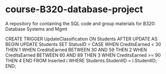 # course-B320-database-project
A repository for containing the SQL code and group materials for B320: Database Systems and Mgmt


CREATE TRIGGER UpdateClassification
ON Students
AFTER UPDATE
AS
BEGIN
    UPDATE Students
    SET StatusID = CASE 
        WHEN CreditsEarned < 30 THEN 1
        WHEN CreditsEarned BETWEEN 30 AND 59 THEN 2
        WHEN CreditsEarned BETWEEN 60 AND 89 THEN 3
        WHEN CreditsEarned >= 90 THEN 4
    END
    FROM Inserted i
    WHERE Students.StudentID = i.StudentID;
END;
